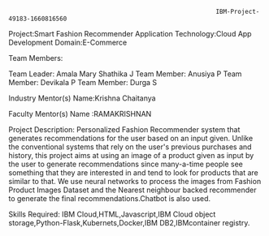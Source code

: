                                                              IBM-Project-49183-1660816560 
                                                             
Project:Smart Fashion Recommender Application
Technology:Cloud App Development 
Domain:E-Commerce

Team Members:

Team Leader: Amala Mary Shathika J
Team Member: Anusiya P
Team Member: Devikala P
Team Member: Durga S

Industry Mentor(s) Name:Krishna Chaitanya

Faculty Mentor(s) Name :RAMAKRISHNAN


Project Description:
   Personalized Fashion Recommender system that generates recommendations for the user based on an input given. Unlike the conventional systems that rely on the user's previous purchases and history, this project aims at using an image of a product given as input by the user to generate recommendations since many-a-time people see something that they are interested in and tend to look for products that are similar to that. We use neural networks to process the images from Fashion Product Images Dataset and the Nearest neighbour backed recommender to generate the final recommendations.Chatbot is also used.
   
Skills Required:
   IBM Cloud,HTML,Javascript,IBM Cloud object storage,Python-Flask,Kubernets,Docker,IBM DB2,IBMcontainer registry.
